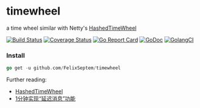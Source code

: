 # timewheel
a time wheel similar with Netty's [HashedTimeWheel](https://netty.io/4.1/api/index.html)

[![Build Status](https://www.travis-ci.org/FelixSeptem/timewheel.svg?branch=master)](https://www.travis-ci.org/FelixSeptem/timewheel)
[![Coverage Status](https://coveralls.io/repos/github/FelixSeptem/timewheel/badge.svg?branch=master)](https://coveralls.io/github/FelixSeptem/timewheel?branch=master)
[![Go Report Card](https://goreportcard.com/badge/github.com/FelixSeptem/timewheel)](https://goreportcard.com/report/github.com/FelixSeptem/timewheel)
[![GoDoc](http://godoc.org/github.com/FelixSeptem/timewheel?status.svg)](http://godoc.org/github.com/FelixSeptem/timewheel)
[![GolangCI](https://golangci.com/badges/github.com/FelixSeptem/timewheel.svg)](https://golangci.com/r/github.com/FelixSeptem/timewheel)

### Install
```go
go get -u github.com/FelixSeptem/timewheel
```

Further reading:
- [HashedTimeWheel](https://netty.io/4.1/api/index.html)
- [1分钟实现“延迟消息”功能](https://mp.weixin.qq.com/s?__biz=MjM5ODYxMDA5OQ==&mid=2651959961&idx=1&sn=afec02c8dc6db9445ce40821b5336736&chksm=bd2d07458a5a8e5314560620c240b1c4cf3bbf801fc0ab524bd5e8aa8b8ef036cf755d7eb0f6&mpshare=1&scene=1&srcid=0316rh7QmkSKJH06XFENtsgw)
